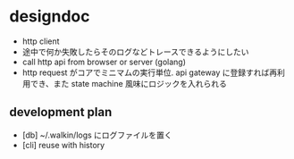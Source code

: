 # designdoc
- http client
- 途中で何か失敗したらそのログなどトレースできるようにしたい
- call http api from browser or server (golang)
- http request がコアでミニマムの実行単位. api gateway に登録すれば再利用でき、また state machine 風味にロジックを入れられる

## development plan
- [db] ~/.walkin/logs にログファイルを置く
- [cli] reuse with history